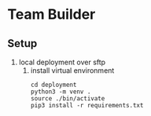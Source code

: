 # Team Builder

## Setup
1) local deployment over sftp  
    1) install virtual environment
        ```
        cd deployment
        python3 -m venv .
        source ./bin/activate
        pip3 install -r requirements.txt
        ```